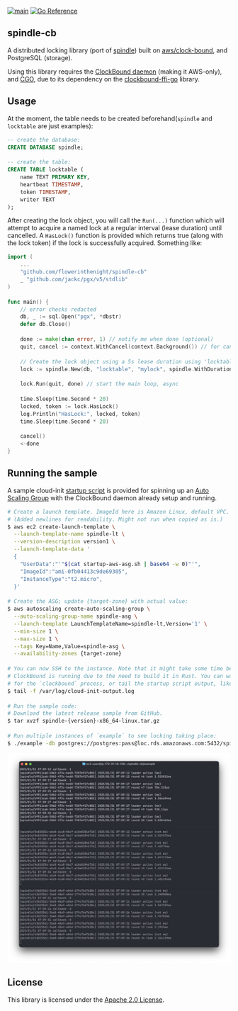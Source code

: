 [![main](https://github.com/flowerinthenight/spindle-cb/actions/workflows/main.yml/badge.svg)](https://github.com/flowerinthenight/spindle-cb/actions/workflows/main.yml)
[![Go Reference](https://pkg.go.dev/badge/github.com/flowerinthenight/spindle-cb.svg)](https://pkg.go.dev/github.com/flowerinthenight/spindle-cb)

## spindle-cb

A distributed locking library (port of [spindle](https://github.com/flowerinthenight/spindle)) built on [aws/clock-bound](https://github.com/aws/clock-bound), and PostgreSQL (storage).

Using this library requires the [ClockBound daemon](https://github.com/aws/clock-bound/tree/main/clock-bound-d) (making it AWS-only), and [CGO](https://pkg.go.dev/cmd/cgo), due to its dependency on the [clockbound-ffi-go](https://github.com/flowerinthenight/clockbound-ffi-go) library.

## Usage

At the moment, the table needs to be created beforehand(`spindle` and `locktable` are just examples):

```sql
-- create the database:
CREATE DATABASE spindle;

-- create the table:
CREATE TABLE locktable (
    name TEXT PRIMARY KEY,
    heartbeat TIMESTAMP,
    token TIMESTAMP,
    writer TEXT
);
```

After creating the lock object, you will call the `Run(...)` function which will attempt to acquire a named lock at a regular interval (lease duration) until cancelled. A `HasLock()` function is provided which returns true (along with the lock token) if the lock is successfully acquired. Something like:

```go
import (
    ...
    "github.com/flowerinthenight/spindle-cb"
    _ "github.com/jackc/pgx/v5/stdlib"
)

func main() {
    // error checks redacted
    db, _ := sql.Open("pgx", *dbstr)
    defer db.Close()

    done := make(chan error, 1) // notify me when done (optional)
    quit, cancel := context.WithCancel(context.Background()) // for cancel

    // Create the lock object using a 5s lease duration using 'locktable' above.
    lock := spindle.New(db, "locktable", "mylock", spindle.WithDuration(5000))

    lock.Run(quit, done) // start the main loop, async

    time.Sleep(time.Second * 20)
    locked, token := lock.HasLock()
    log.Println("HasLock:", locked, token)
    time.Sleep(time.Second * 20)

    cancel()
    <-done
}
```

## Running the sample

A sample cloud-init [startup script](./startup-aws-asg.sh) is provided for spinning up an [Auto Scaling Group](https://docs.aws.amazon.com/autoscaling/ec2/userguide/auto-scaling-groups.html) with the ClockBound daemon already setup and running.

```sh
# Create a launch template. ImageId here is Amazon Linux, default VPC.
# (Added newlines for readability. Might not run when copied as is.)
$ aws ec2 create-launch-template \
  --launch-template-name spindle-lt \
  --version-description version1 \
  --launch-template-data '
  {
    "UserData":"'"$(cat startup-aws-asg.sh | base64 -w 0)"'",
    "ImageId":"ami-0fb04413c9de69305",
    "InstanceType":"t2.micro",
  }'

# Create the ASG; update {target-zone} with actual value:
$ aws autoscaling create-auto-scaling-group \
  --auto-scaling-group-name spindle-asg \
  --launch-template LaunchTemplateName=spindle-lt,Version='1' \
  --min-size 1 \
  --max-size 1 \
  --tags Key=Name,Value=spindle-asg \
  --availability-zones {target-zone}

# You can now SSH to the instance. Note that it might take some time before
# ClockBound is running due to the need to build it in Rust. You can wait
# for the `clockbound` process, or tail the startup script output, like so:
$ tail -f /var/log/cloud-init-output.log

# Run the sample code:
# Download the latest release sample from GitHub.
$ tar xvzf spindle-{version}-x86_64-linux.tar.gz

# Run multiple instances of `example` to see locking taking place:
$ ./example -db postgres://postgres:pass@loc.rds.amazonaws.com:5432/spindle
```

<p align="left">
  <img src="./assets/spindle-cb.png" title="spindle">
</p>

## License

This library is licensed under the [Apache 2.0 License](./LICENSE).
